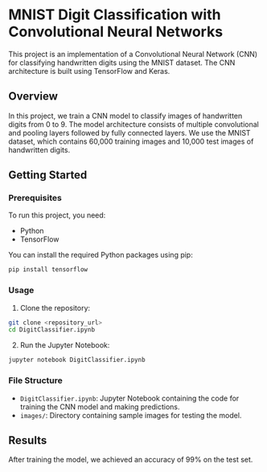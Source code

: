 # MNIST Digit Classification with Convolutional Neural Networks

This project is an implementation of a Convolutional Neural Network (CNN) for classifying handwritten digits using the MNIST dataset. The CNN architecture is built using TensorFlow and Keras.

## Overview

In this project, we train a CNN model to classify images of handwritten digits from 0 to 9. The model architecture consists of multiple convolutional and pooling layers followed by fully connected layers. We use the MNIST dataset, which contains 60,000 training images and 10,000 test images of handwritten digits.

## Getting Started

### Prerequisites

To run this project, you need:

- Python
- TensorFlow

You can install the required Python packages using pip:

```bash
pip install tensorflow 
```

### Usage

1. Clone the repository:

```bash
git clone <repository_url>
cd DigitClassifier.ipynb
```

2. Run the Jupyter Notebook:

```bash
jupyter notebook DigitClassifier.ipynb
```

### File Structure

- `DigitClassifier.ipynb`: Jupyter Notebook containing the code for training the CNN model and making predictions.
- `images/`: Directory containing sample images for testing the model.

## Results

After training the model, we achieved an accuracy of 99% on the test set.

